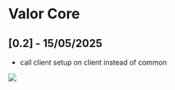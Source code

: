# Valor Core

## [0.2] - 15/05/2025

- call client setup on client instead of common

[![](https://www.bisecthosting.com/images/CF/PixelDreamStudios/SPEC_PixelDreamStudios_Promo.webp)](https://bisecthosting.com/PixelDream)